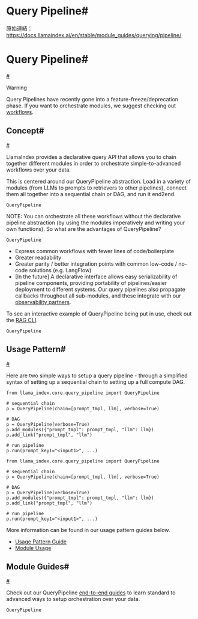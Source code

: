 # Query Pipeline#

原始連結：https://docs.llamaindex.ai/en/stable/module_guides/querying/pipeline/

# Query Pipeline#

[#](https://docs.llamaindex.ai/en/stable/module_guides/querying/pipeline/#query-pipeline)

Warning

Query Pipelines have recently gone into a feature-freeze/deprecation phase. If you want to orchestrate modules, we suggest checking out [workflows](https://docs.llamaindex.ai/en/stable/module_guides/workflow/).

## Concept#

[#](https://docs.llamaindex.ai/en/stable/module_guides/querying/pipeline/#concept)

LlamaIndex provides a declarative query API that allows you to chain together different modules in order to orchestrate simple-to-advanced workflows over your data.

This is centered around our QueryPipeline abstraction. Load in a variety of modules (from LLMs to prompts to retrievers to other pipelines), connect them all together into a sequential chain or DAG, and run it end2end.

```
QueryPipeline
```

NOTE: You can orchestrate all these workflows without the declarative pipeline abstraction (by using the modules imperatively and writing your own functions). So what are the advantages of QueryPipeline?

```
QueryPipeline
```

- Express common workflows with fewer lines of code/boilerplate
- Greater readability
- Greater parity / better integration points with common low-code / no-code solutions (e.g. LangFlow)
- [In the future] A declarative interface allows easy serializability of pipeline components, providing portability of pipelines/easier deployment to different systems.
Our query pipelines also propagate callbacks throughout all sub-modules, and these integrate with our [observability partners](https://docs.llamaindex.ai/en/stable/module_guides/observability/).

To see an interactive example of QueryPipeline being put in use, check out the [RAG CLI](https://docs.llamaindex.ai/en/stable/getting_started/starter_tools/rag_cli/).

```
QueryPipeline
```

## Usage Pattern#

[#](https://docs.llamaindex.ai/en/stable/module_guides/querying/pipeline/#usage-pattern)

Here are two simple ways to setup a query pipeline - through a simplified syntax of setting up a sequential chain to setting up a full compute DAG.

```
from llama_index.core.query_pipeline import QueryPipeline

# sequential chain
p = QueryPipeline(chain=[prompt_tmpl, llm], verbose=True)

# DAG
p = QueryPipeline(verbose=True)
p.add_modules({"prompt_tmpl": prompt_tmpl, "llm": llm})
p.add_link("prompt_tmpl", "llm")

# run pipeline
p.run(prompt_key1="<input1>", ...)
```

```
from llama_index.core.query_pipeline import QueryPipeline

# sequential chain
p = QueryPipeline(chain=[prompt_tmpl, llm], verbose=True)

# DAG
p = QueryPipeline(verbose=True)
p.add_modules({"prompt_tmpl": prompt_tmpl, "llm": llm})
p.add_link("prompt_tmpl", "llm")

# run pipeline
p.run(prompt_key1="<input1>", ...)
```

More information can be found in our usage pattern guides below.

- [Usage Pattern Guide](https://docs.llamaindex.ai/en/stable/module_guides/querying/pipeline/usage_pattern/)
- [Module Usage](https://docs.llamaindex.ai/en/stable/module_guides/querying/pipeline/module_usage/)
## Module Guides#

[#](https://docs.llamaindex.ai/en/stable/module_guides/querying/pipeline/#module-guides)

Check out our QueryPipeline [end-to-end guides](https://docs.llamaindex.ai/en/stable/module_guides/querying/pipeline/modules/) to learn standard to advanced ways to setup orchestration over your data.

```
QueryPipeline
```

